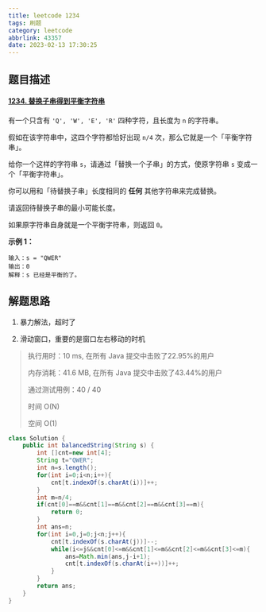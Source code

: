 ```yaml
---
title: leetcode 1234
tags: 刷题
category: leetcode
abbrlink: 43357
date: 2023-02-13 17:30:25
---
```


## 题目描述

#### [1234. 替换子串得到平衡字符串](https://leetcode.cn/problems/replace-the-substring-for-balanced-string/)



有一个只含有 `'Q', 'W', 'E', 'R'` 四种字符，且长度为 `n` 的字符串。

假如在该字符串中，这四个字符都恰好出现 `n/4` 次，那么它就是一个「平衡字符串」。

 

给你一个这样的字符串 `s`，请通过「替换一个子串」的方式，使原字符串 `s` 变成一个「平衡字符串」。

你可以用和「待替换子串」长度相同的 **任何** 其他字符串来完成替换。

请返回待替换子串的最小可能长度。

如果原字符串自身就是一个平衡字符串，则返回 `0`。

 

**示例 1：**

```
输入：s = "QWER"
输出：0
解释：s 已经是平衡的了。
```

## 解题思路

1. 暴力解法，超时了

2. 滑动窗口，重要的是窗口左右移动的时机

> 执行用时：10 ms, 在所有 Java 提交中击败了22.95%的用户
>
> 内存消耗：41.6 MB, 在所有 Java 提交中击败了43.44%的用户
>
> 通过测试用例：40 / 40
>
> 时间 O(N)
>
> 空间 O(1)

```java
class Solution {
    public int balancedString(String s) {
        int []cnt=new int[4];
        String t="QWER";
        int n=s.length();
        for(int i=0;i<n;i++){
            cnt[t.indexOf(s.charAt(i))]++;
        }
        int m=n/4;
        if(cnt[0]==m&&cnt[1]==m&&cnt[2]==m&&cnt[3]==m){
            return 0;
        }
        int ans=n;
        for(int i=0,j=0;j<n;j++){
            cnt[t.indexOf(s.charAt(j))]--;
            while(i<=j&&cnt[0]<=m&&cnt[1]<=m&&cnt[2]<=m&&cnt[3]<=m){
                ans=Math.min(ans,j-i+1);
                cnt[t.indexOf(s.charAt(i++))]++;
            }
        }
        return ans;
    }
}
```

